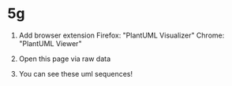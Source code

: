 # 5g

1. Add browser extension
Firefox: "PlantUML Visualizer"
Chrome: "PlantUML Viewer"

2. Open this page via raw data

3. You can see these uml sequences!
